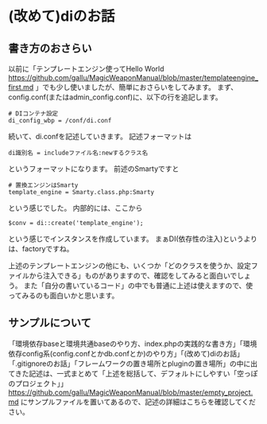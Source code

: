 # (改めて)diのお話

## 書き方のおさらい

以前に「テンプレートエンジン使ってHello World <https://github.com/gallu/MagicWeaponManual/blob/master/templateengine_first.md> 」でも少し使いましたが、簡単におさらいをしてみます。
まず、config.conf(またはadmin_config.conf)に、以下の行を追記します。
```
# DIコンテナ設定
di_config_wbp = /conf/di.conf

```

続いて、di.confを記述していきます。
記述フォーマットは
```
di識別名 = includeファイル名:newするクラス名
```
というフォーマットになります。
前述のSmartyですと
```
# 置換エンジンはSmarty
template_engine = Smarty.class.php:Smarty
```
という感じでした。
内部的には、ここから
```
$conv = di::create('template_engine');
```
という感じでインスタンスを作成しています。
まぁDI(依存性の注入)というよりは、factoryですね。

上述のテンプレートエンジンの他にも、いくつか「どのクラスを使うか、設定ファイルから注入できる」ものがありますので、確認をしてみると面白いでしょう。
また「自分の書いているコード」の中でも普通に上述は使えますので、使ってみるのも面白いかと思います。

## サンプルについて

「環境依存baseと環境共通baseのやり方、index.phpの実践的な書き方」「環境依存config系(config.confとかdb.confとか)のやり方」「(改めて)diのお話」「.gitignoreのお話」「フレームワークの置き場所とpluginの置き場所」の中に出てきた記述は、一式まとめて「上述を総括して、デフォルトにしやすい「空っぽのプロジェクト」」<https://github.com/gallu/MagicWeaponManual/blob/master/empty_project.md> にサンプルファイルを置いてあるので、記述の詳細はこちらを確認してください。

